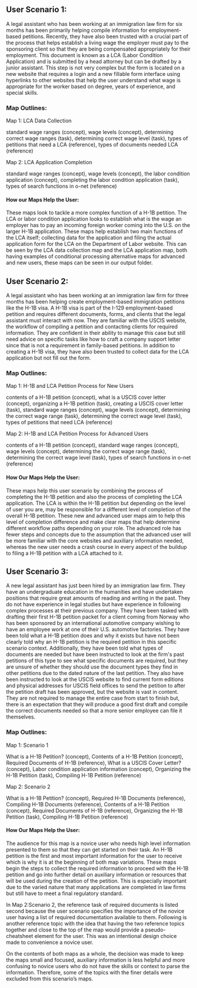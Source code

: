 ## User Scenario  1: 

A legal assistant who has been working at an immigration law firm for six months has been primarily helping compile information for employment-based petitions. Recently, they have also been trusted with a crucial part of the process that helps establish a living wage the employer must pay to the sponsoring client so that they are being compensated appropriately for their employment. This document is known as a LCA (Labor Condition Application) and is submitted by a head attorney but can be drafted by a junior assistant. This step is not very complex but the form is located on a new website that requires a login and a new fillable form interface using hyperlinks to other websites that help the user understand what wage is appropriate for the worker based on degree, years of experience, and special skills.

### Map Outlines: 

Map 1: LCA Data Collection

 standard wage ranges (concept), wage levels (concept), determining correct wage ranges (task), determining correct wage level (task), types of petitions that need a LCA (reference), types of documents needed LCA (reference)

Map 2: LCA Application Completion

 standard wage ranges (concept), wage levels (concept), the labor condition application (concept), completing the labor condition application (task), types of search functions in o-net (reference)

#### How our Maps Help the User:

These maps look to tackle a more complex function of a H-1B petition. The LCA or labor condition application looks to establish what is the wage an employer has to pay an incoming foreign worker coming into the U.S. on the larger H-1B application. These maps help establish two main functions of the LCA itself; collecting data for the application and filing the actual application form for the LCA on the Department of Labor website. This can be seen by the LCA data collection map and the LCA application map, both having examples of conditional processing alternative maps for advanced and new users, these maps can be seen in our output folder. 

## User Scenario 2: 

A legal assistant who has been working at an immigration law firm for three months has been helping create employment-based immigration petitions like the H-1B visa. A H-1B visa is part of the I-129 employment-based petition and requires different documents, forms, and clients that the legal assistant must interact with now. They are familiar with the USCIS website, the workflow of compiling a petition and contacting clients for required information. They are confident in their ability to manage this case but still need advice on specific tasks like how to craft a company support letter since that is not a requirement in family-based petitions. In addition to creating a H-1B visa, they have also been trusted to collect data for the LCA application but not fill out the form.

### Map Outlines:

 Map 1: H-1B and LCA Petition Process for New Users 

contents of a H-1B petition (concept), what is a USCIS cover letter (concept), organizing a H-1B petition (task), creating a USCIS cover letter (task), standard wage ranges (concept), wage levels (concept), determining the correct wage range (task), determining the correct wage level (task), types of petitions that need LCA (reference)

Map 2: H-1B and LCA Petition Process for Advanced Users 

contents of a H-1B petition (concept), standard wage ranges (concept), wage levels (concept), determining the correct wage range (task), determining the correct wage level (task), types of search functions in o-net (reference)

#### How Our Maps Help the User:

These maps help this user scenario by combining the process of completing the H-1B petition and also the process of completing the LCA application. The LCA is within the H-1B petition but depending on the level of user you are, may be responsible for a different level of completion of the overall H-1B petition. These new and advanced user maps aim to help this level of completion difference and make clear maps that help determine different workflow paths depending on your role. The advanced role has fewer steps and concepts due to the assumption that the advanced user will be more familiar with the core websites and auxiliary information needed, whereas the new user needs a crash course in every aspect of the buildup to filing a H-1B petition with a LCA attached to it.

## User Scenario 3: 

A new legal assistant has just been hired by an immigration law firm. They have an undergraduate education in the humanities and have undertaken positions that require great amounts of reading and writing in the past. They do not have experience in legal studies but have experience in following complex processes at their previous company. They have been tasked with drafting their first H-1B petition packet for a client coming from Norway who has been sponsored by an international automotive company wishing to have an employee work at one of their U.S. automotive factories. They have been told what a H-1B petition does and why it exists but have not been clearly told why an H-1B petition is the required petition in this specific scenario context. Additionally, they have been told what types of documents are needed but have been instructed to look at the firm's past petitions of this type to see what specific documents are required, but they are unsure of whether they should use the document types they find in other petitions due to the dated nature of the last petition. They also have been instructed to look at the USCIS website to find current form editions and physical addresses for USCIS field offices to send the petition to after the petition draft has been approved, but the website is vast in content. They are not required to manage the entire case from start to finish but, there is an expectation that they will produce a good first draft and compile the correct documents needed so that a more senior employee can file it themselves.

### Map Outlines:

Map 1: Scenario 1

 What is a H-1B Petition? (concept), Contents of a H-1B Petition (concept), Required Documents of H-1B (reference), What is a USCIS Cover Letter? (concept), Labor condition application information (concept), Organizing the H-1B Petition (task), Compiling H-1B Petition (reference)

Map 2: Scenario 2

 What is a H-1B Petition? (concept), Required H-1B Documents (reference), Compiling H-1B Documents (reference), Contents of a H-1B Petition (concept), Required Documents of H-1B (reference), Organizing the H-1B Petition (task), Compiling H-1B Petition (reference)

#### How Our Maps Help the User: 
The audience for this map is a novice user who needs high level information presented to them so that they can get started on their task. An H-1B petition is the first and most important information for the user to receive which is why it is at the beginning of both map variations. These maps begin the steps to collect the required information to proceed with the H-1B petition and go into further detail on auxiliary information or resources that will be used during the creation of the petition. This is especially important due to the varied nature that many applications are completed in law firms but still have to meet a final regulatory standard. 

In Map 2:Scenario 2, the reference task of required documents is listed second because the user scenario specifies the importance of the novice user having a list of required documentation available to them. Following is another reference topic with the idea that having the two reference topics together and close to the top of the map would provide a pseudo-cheatsheet element for the user. This was an intentional design choice made to convenience a novice user. 

On the contents of both maps as a whole, the decision was made to keep the maps small and focused, auxiliary information is less helpful and more confusing to novice users who do not have the skills or context to parse the information. Therefore, some of the topics with the finer details were excluded from this scenario’s maps. 